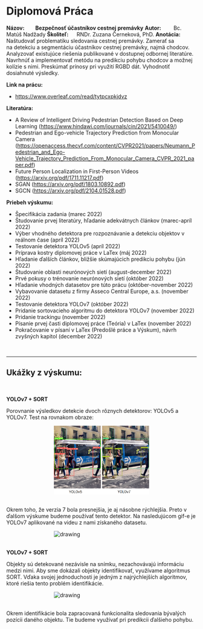 # Diplomová Práca

**Názov:** &ensp;&ensp;&ensp; **Bezpečnosť účastníkov cestnej premávky**
**Autor:**  &ensp; &ensp; &ensp;Bc. Matúš Nadžady
**Školiteľ:**  &ensp; &ensp;RNDr. Zuzana Černeková, PhD.
**Anotácia:**   &ensp;  Naštudovať problematiku sledovania cestnej premávky. Zamerať sa na detekciu a segmentáciu účastníkov cestnej premávky, najmä chodcov. Analyzovať existujúce riešenia publikované v dostupnej odbornej literatúre. Navrhnúť a implementovať metódu na predikciu pohybu chodcov a možnej kolízie s nimi. Preskúmať prínosy pri využití RGBD dát. Vyhodnotiť dosiahnuté výsledky.

**Link na prácu:**
* https://www.overleaf.com/read/tytpcxpkjdvz

**Literatúra:**
* A Review of Intelligent Driving Pedestrian Detection Based on Deep Learning (https://www.hindawi.com/journals/cin/2021/5410049/)
* Pedestrian and Ego-vehicle Trajectory Prediction from Monocular Camera (https://openaccess.thecvf.com/content/CVPR2021/papers/Neumann_Pedestrian_and_Ego-Vehicle_Trajectory_Prediction_From_Monocular_Camera_CVPR_2021_paper.pdf)
* Future Person Localization in First-Person Videos (https://arxiv.org/pdf/1711.11217.pdf)
* SGAN (https://arxiv.org/pdf/1803.10892.pdf)
* SGCN (https://arxiv.org/pdf/2104.01528.pdf)


**Priebeh výskumu:**
* Špecifikácia zadania (marec 2022)
* Študovanie prvej literatúry, hľadanie adekvátnych článkov (marec-apríl 2022)
* Výber vhodného detektora pre rozpoznávanie a detekciu objektov v reálnom čase (apríl 2022)
* Testovanie detektora YOLOv5 (apríl 2022)
* Príprava kostry diplomovej práce v LaTex (máj 2022)
* Hľadanie ďalších článkov, bližšie skúmajúcich predikciu pohybu (jún 2022)
* Študovanie oblasti neurónových sietí (august-december 2022)
* Prvé pokusy o trénovanie neurónových sietí (október 2022)
* Hľadanie vhodných datasetov pre túto prácu (október-november 2022)
* Vybavovanie datasetu z firmy Asseco Central Europe, a.s. (november 2022)
* Testovanie detektora YOLOv7 (október 2022)
* Pridanie sortovacieho algoritmu do detektora YOLOv7 (november 2022)
* Pridanie trackingu (november 2022)
* Písanie prvej časti diplomovej práce (Teória) v LaTex (november 2022)
* Pokračovanie v písaní v LaTex (Predošlé práce a Výskum), návrh zvyšných kapitol (december 2022)


<br>

----------

## **Ukážky z výskumu:**

<br>

**YOLOv7 + SORT**

Porovnanie výsledkov detekcie dvoch rôznych detektorov: YOLOv5 a YOLOv7. Test na rovnakom obraze:

<div style="display: flex; justify-content: center;">
  <img src="data\YOLOv5vsYOLOv7.png" alt="drawing" style="width:50%;"/>
</div>
<br>


Okrem toho, že verzia 7 bola presnejšia, je aj násobne rýchlejšia. Preto v ďalšom výskume budeme používať tento detektor. Na nasledujúcom gif-e je YOLOv7 aplikované na videu z nami získaného datasetu.

<div style="display: flex; justify-content: center;">
  <img src="data\Jur_2_demo_det_SHORT.gif" alt="drawing" style="width:50%;"/>
</div>
<br>

**YOLOv7 + SORT**

Objekty sú detekované nezávisle na snímku, nezachovávajú informáciu medzi nimi. Aby sme dokázali objekty identifikovať, využívame algoritmus SORT. Vďaka svojej jednoduchosti je jedným z najrýchlejších algoritmov, ktoré riešia tento problém identifikácie.

<div style="display: flex; justify-content: center;">
  <img src="data\Jur_2_demo_sort_SHORT.gif" alt="drawing" style="width:50%;"/>
</div>
<br>


Okrem identifikácie bola zapracovaná funkcionalita sledovania bývalých pozícii daného objektu. Tie budeme využívať pri predikcii ďalšieho pohybu.